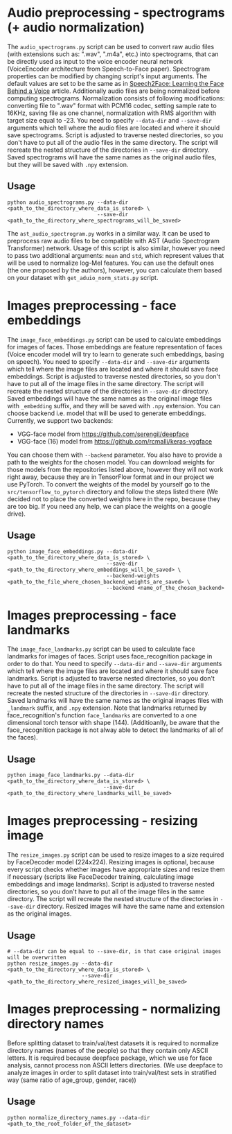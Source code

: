 # Audio preprocessing - spectrograms (+ audio normalization)

The `audio_spectrograms.py` script can be used to convert raw audio files (with extensions such as: ".wav", ".m4a", etc.) into spectrograms, that can be directly used as input to the voice encoder neural network (VoiceEncoder architecture from Speech-to-Face paper).
Spectrogram properties can be modified by changing script's input arguments. The default values are set to be the same as in [Speech2Face: Learning the Face Behind a Voice](https://arxiv.org/abs/1905.09773) article. Additionally audio files are being normalized before computing spectrograms. Normalization consists of following modifications: converting file to ".wav" format with PCM16 codec, setting sample rate to 16KHz, saving file as one channel, normalization with RMS algorithm with target size equal to -23.
You need to specify `--data-dir` and `--save-dir` arguments which tell where the audio files are located and where it should save spectrograms. Script is adjusted to traverse nested directories, so you don't have to put all of the audio files in the same directory. The script will recreate the nested structure of the directories in `--save-dir` directory. Saved spectrograms will have the same names as the original audio files, but they will be saved with `.npy` extension.

## Usage
```shell
python audio_spectrograms.py --data-dir <path_to_the_directory_where_data_is_stored> \
                             --save-dir <path_to_the_directory_where_spectrograms_will_be_saved>
```

The `ast_audio_spectrogram.py` works in a similar way. It can be used to preprocess raw audio files to be compatible with AST (Audio Spectrogram Transformer) network. Usage of this script is also similar, however you need to pass two additional arguments: `mean` and `std`, which represent values that will be used to normalize log-Mel features. You can use the default ones (the one proposed by the authors), however, you can calculate them based on your dataset with `get_aduio_norm_stats.py` script.

# Images preprocessing - face embeddings

The `image_face_embeddings.py` script can be used to calculate embeddings for images of faces. Those embeddings are feature representation of faces (Voice encoder model will try to learn to generate such embeddings, basing on speech).
You need to specify `--data-dir` and `--save-dir` arguments which tell where the image files are located and where it should save face embeddings. Script is adjusted to traverse nested directories, so you don't have to put all of the image files in the same directory. The script will recreate the nested structure of the directories in `--save-dir` directory. Saved embeddings will have the same names as the original image files with `_embedding` suffix, and they will be saved with `.npy` extension.
You can choose backend i.e. model that will be used to generate embeddings. Currently, we support two backends:
- VGG-face model from https://github.com/serengil/deepface
- VGG-face (16) model from https://github.com/rcmalli/keras-vggface

You can choose them with `--backend` parameter. You also have to provide a path to the weights for the chosen model. You can download weights for those models from the repositories listed above, however they will not work right away, because they are in TensorFlow format and in our project we use PyTorch. To convert the weights of the model by yourself go to the `src/tensorflow_to_pytorch` directory and follow the steps listed there (We decided not to place the converted weights here in the repo, because they are too big. If you need any help, we can place the weights on a google drive).

## Usage
```shell
python image_face_embeddings.py --data-dir <path_to_the_directory_where_data_is_stored> \
                                --save-dir <path_to_the_directory_where_embeddings_will_be_saved> \
                                --backend-weights <path_to_the_file_where_chosen_backend_weights_are_saved> \
                                --backend <name_of_the_chosen_backend>
```


# Images preprocessing - face landmarks

The `image_face_landmarks.py` script can be used to calculate face landmarks for images of faces. Script uses face_recognition package in order to do that. You need to specify `--data-dir` and `--save-dir` arguments which tell where the image files are located and where it should save face landmarks. Script is adjusted to traverse nested directories, so you don't have to put all of the image files in the same directory. The script will recreate the nested structure of the directories in `--save-dir` directory. Saved landmarks will have the same names as the original images files with `_landmark` suffix, and `.npy` extension. Note that landmarks returned by face_recognition's function `face_landmarks` are converted to a one dimensional torch tensor with shape (144). (Additioanlly, be aware that the face_recognition package is not alway able to detect the landmarks of all of the faces).

## Usage
```shell
python image_face_landmarks.py --data-dir <path_to_the_directory_where_data_is_stored> \
                               --save-dir <path_to_the_directory_where_landmarks_will_be_saved>
```


# Images preprocessing - resizing image

The `resize_images.py` script can be used to resize images to a size required by FaceDecoder model (224x224). Resizing images is optional, because every script checks whether images have appropriate sizes and resize them if necessary (scripts like FaceDecoder training, calculating image embeddings and image landmarks). Script is adjusted to traverse nested directories, so you don't have to put all of the image files in the same directory. The script will recreate the nested structure of the directories in `--save-dir` directory. Resized images will have the same name and extension as the original images.

## Usage
```shell
# --data-dir can be equal to --save-dir, in that case original images will be overwritten
python resize_images.py --data-dir <path_to_the_directory_where_data_is_stored> \
                        --save-dir <path_to_the_directory_where_resized_images_will_be_saved>
```


# Images preprocessing - normalizing directory names
Before splitting dataset to train/val/test datasets it is required to normalize directory names (names of the people) so that they contain only ASCII letters. It is required because deepface package, which we use for face analysis, cannot process non ASCII letters directories. (We use deepface to analyze images in order to split dataset into train/val/test sets in stratified way (same ratio of age_group, gender, race))

## Usage
```shell
python normalize_directory_names.py --data-dir <path_to_the_root_folder_of_the_dataset>
```